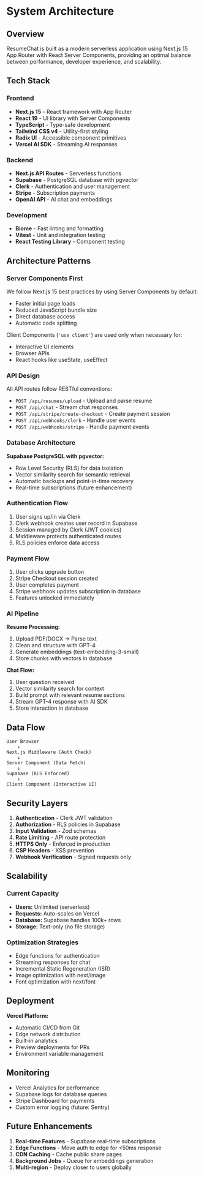 # System Architecture

## Overview

ResumeChat is built as a modern serverless application using Next.js 15 App Router with React Server Components, providing an optimal balance between performance, developer experience, and scalability.

## Tech Stack

### Frontend
- **Next.js 15** - React framework with App Router
- **React 19** - UI library with Server Components
- **TypeScript** - Type-safe development
- **Tailwind CSS v4** - Utility-first styling
- **Radix UI** - Accessible component primitives
- **Vercel AI SDK** - Streaming AI responses

### Backend
- **Next.js API Routes** - Serverless functions
- **Supabase** - PostgreSQL database with pgvector
- **Clerk** - Authentication and user management
- **Stripe** - Subscription payments
- **OpenAI API** - AI chat and embeddings

### Development
- **Biome** - Fast linting and formatting
- **Vitest** - Unit and integration testing
- **React Testing Library** - Component testing

## Architecture Patterns

### Server Components First

We follow Next.js 15 best practices by using Server Components by default:
- Faster initial page loads
- Reduced JavaScript bundle size
- Direct database access
- Automatic code splitting

Client Components (`'use client'`) are used only when necessary for:
- Interactive UI elements
- Browser APIs
- React hooks like useState, useEffect

### API Design

All API routes follow RESTful conventions:
- `POST /api/resumes/upload` - Upload and parse resume
- `POST /api/chat` - Stream chat responses
- `POST /api/stripe/create-checkout` - Create payment session
- `POST /api/webhooks/clerk` - Handle user events
- `POST /api/webhooks/stripe` - Handle payment events

### Database Architecture

**Supabase PostgreSQL with pgvector:**
- Row Level Security (RLS) for data isolation
- Vector similarity search for semantic retrieval
- Automatic backups and point-in-time recovery
- Real-time subscriptions (future enhancement)

### Authentication Flow

1. User signs up/in via Clerk
2. Clerk webhook creates user record in Supabase
3. Session managed by Clerk (JWT cookies)
4. Middleware protects authenticated routes
5. RLS policies enforce data access

### Payment Flow

1. User clicks upgrade button
2. Stripe Checkout session created
3. User completes payment
4. Stripe webhook updates subscription in database
5. Features unlocked immediately

### AI Pipeline

**Resume Processing:**
1. Upload PDF/DOCX → Parse text
2. Clean and structure with GPT-4
3. Generate embeddings (text-embedding-3-small)
4. Store chunks with vectors in database

**Chat Flow:**
1. User question received
2. Vector similarity search for context
3. Build prompt with relevant resume sections
4. Stream GPT-4 response with AI SDK
5. Store interaction in database

## Data Flow

```
User Browser
    ↓
Next.js Middleware (Auth Check)
    ↓
Server Component (Data Fetch)
    ↓
Supabase (RLS Enforced)
    ↓
Client Component (Interactive UI)
```

## Security Layers

1. **Authentication** - Clerk JWT validation
2. **Authorization** - RLS policies in Supabase
3. **Input Validation** - Zod schemas
4. **Rate Limiting** - API route protection
5. **HTTPS Only** - Enforced in production
6. **CSP Headers** - XSS prevention
7. **Webhook Verification** - Signed requests only

## Scalability

### Current Capacity
- **Users:** Unlimited (serverless)
- **Requests:** Auto-scales on Vercel
- **Database:** Supabase handles 100k+ rows
- **Storage:** Text-only (no file storage)

### Optimization Strategies
- Edge functions for authentication
- Streaming responses for chat
- Incremental Static Regeneration (ISR)
- Image optimization with next/image
- Font optimization with next/font

## Deployment

**Vercel Platform:**
- Automatic CI/CD from Git
- Edge network distribution
- Built-in analytics
- Preview deployments for PRs
- Environment variable management

## Monitoring

- Vercel Analytics for performance
- Supabase logs for database queries
- Stripe Dashboard for payments
- Custom error logging (future: Sentry)

## Future Enhancements

1. **Real-time Features** - Supabase real-time subscriptions
2. **Edge Functions** - Move auth to edge for <50ms response
3. **CDN Caching** - Cache public share pages
4. **Background Jobs** - Queue for embeddings generation
5. **Multi-region** - Deploy closer to users globally

